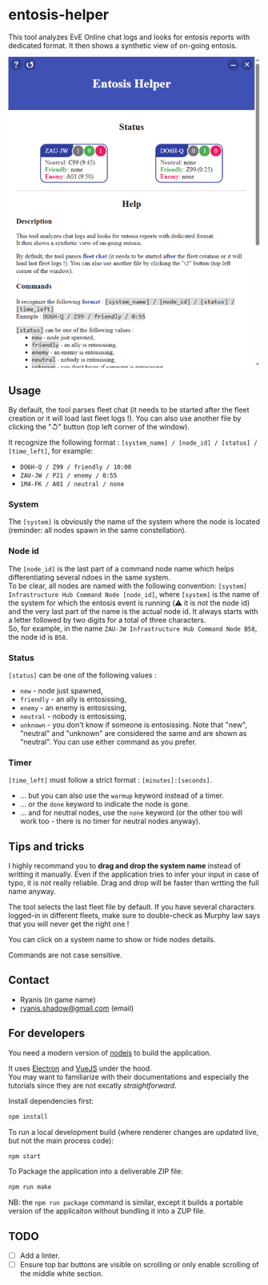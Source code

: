 # entosis-helper

This tool analyzes EvE Online chat logs and looks for entosis reports with dedicated format.
It then shows a synthetic view of on-going entosis.

![Running screenshot](doc/screenshot.png)

## Usage

By default, the tool parses fleet chat (it needs to be started after the fleet creation or it will load last fleet logs !). You can also use another file by clicking the "↺" button (top left corner of the window).

It recognize the following format : `[system_name] / [node_id] / [status] / [time_left]`, for example:
* `DO6H-Q / Z99 / friendly / 10:00`
* `ZAU-JW / P21 / enemy / 0:55`
* `1M4-FK / A01 / neutral / none`

### System

The `[system]` is obviously the name of the system where the node is located (reminder: all nodes spawn in the same constellation).

### Node id

The `[node_id]` is the last part of a command node name which helps differentiating several ndoes in the same system.  
To be clear, all nodes are named with the following convention: `[system] Infrastructure Hub Command Node [node_id]`, where `[system]` is the name of the system for which the entosis event is running (⚠️ it is _not_ the node id) and the very last part of the name is the actual node id. It always starts with a letter followed by two digits for a total of three characters.  
So, for example, in the name `ZAU-JW Infrastructure Hub Command Node B58`, the node id is `B58`.

### Status

`[status]` can be one of the following values :
* `new` - node just spawned,
* `friendly` - an ally is entosissing,
* `enemy` - an enemy is entosissing,
* `neutral` - nobody is entosissing,
* `unknown` - you don't know if someone is entosissing.
Note that "new", "neutral" and "unknown" are considered the same and are shown as "neutral". You can use either command as you prefer.

### Timer

`[time_left]` must follow a strict format : `[minutes]:[seconds]`.  
* ... but you can also use the `warmup` keyword instead of a timer.
* ... or the `done` keyword to indicate the node is gone.
* ... and for neutral nodes, use the `none` keyword (or the other too will work too - there is no timer for neutral nodes anyway).

## Tips and tricks

I highly recommand you to **drag and drop the system name** instead of writting it manually.
Even if the application tries to infer your input in case of typo, it is not really reliable. Drag and drop will be faster than wrtting the full name anyway.

The tool selects the last fleet file by default. If you have several characters logged-in in different fleets, make sure to double-check as Murphy law says that you will never get the right one !

You can click on a system name to show or hide nodes details.

Commands are not case sensitive.

## Contact

- Ryanis (in game name)
- ryanis.shadow@gmail.com (email)

## For developers

You need a modern version of [nodejs](https://nodejs.org) to build the application.

It uses [Electron](https://www.electronjs.org/) and [VueJS](https://vuejs.org/) under the hood.  
You may want to familiarize with their documentations and especially the tutorials since they are not excatly _straightforward_.

Install dependencies first:
```bash
npm install
```

To run a local development build (where renderer changes are updated live, but not the main process code):
```bash
npm start
```

To Package the application into a deliverable ZIP file:
```bash
npm run make
```
NB: the `npm run package` command is similar, except it builds a portable version of the applicaiton without bundling it into a ZUP file.

## TODO

* [ ] Add a linter.
* [ ] Ensure top bar buttons are visible on scrolling or only enable scrolling of the middle white section.
